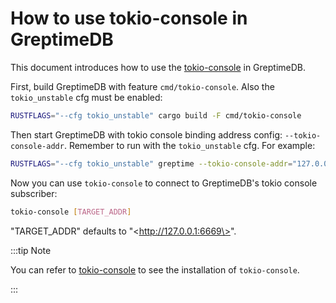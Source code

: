 # How to use tokio-console in GreptimeDB

This document introduces how to use the [tokio-console](https://github.com/tokio-rs/console) in GreptimeDB.

First, build GreptimeDB with feature `cmd/tokio-console`. Also the `tokio_unstable` cfg must be enabled:

```bash
RUSTFLAGS="--cfg tokio_unstable" cargo build -F cmd/tokio-console
```

Then start GreptimeDB with tokio console binding address config: `--tokio-console-addr`. Remember to run with
the `tokio_unstable` cfg. For example:

```bash
RUSTFLAGS="--cfg tokio_unstable" greptime --tokio-console-addr="127.0.0.1:6669" standalone start
```

Now you can use `tokio-console` to connect to GreptimeDB's tokio console subscriber:

```bash
tokio-console [TARGET_ADDR]
```

"TARGET_ADDR" defaults to "\<http://127.0.0.1:6669\>".

:::tip Note

You can refer to [tokio-console](https://github.com/tokio-rs/console) to see the installation of `tokio-console`.

:::
